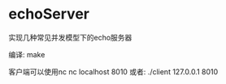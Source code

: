 # echoServer
实现几种常见并发模型下的echo服务器

编译:
make

客户端可以使用nc
nc localhost 8010
或者:
./client 127.0.0.1 8010
